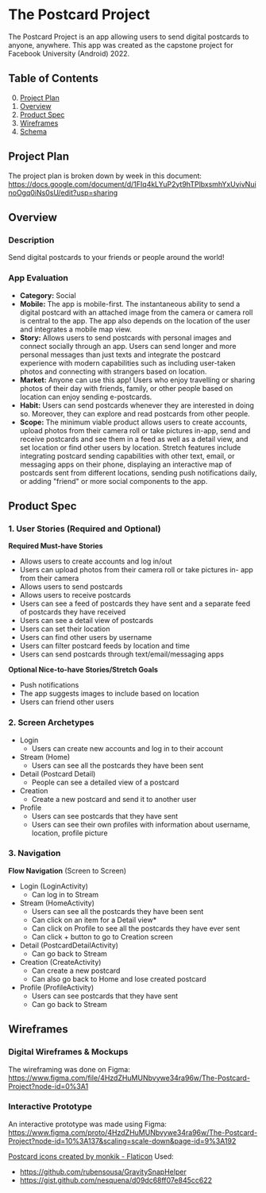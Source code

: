 # The Postcard Project
The Postcard Project is an app allowing users to send digital postcards to anyone, anywhere. This app was created as the capstone project for Facebook University (Android) 2022.

## Table of Contents
0. [Project Plan](#Project-Plan)
1. [Overview](#Overview)
1. [Product Spec](#Product-Spec)
1. [Wireframes](#Wireframes)
2. [Schema](#Schema)

## Project Plan
The project plan is broken down by week in this document: https://docs.google.com/document/d/1FIq4kLYuP2yt9hTPlbxsmhYxUyivNuinoOgq0iNs0sU/edit?usp=sharing

## Overview
### Description
<!-- [Description of your app] -->
<!-- Send a digital postcard or letter to a friend today! The Postcard Project puts a modern twist on the postcard. Send one letter a day and slow down.  -->
<!-- Can't keep a journal? Tired of short texts and scrolling through social media? Miss the experience of sending postcards to people? The Postcard Project lets users send one postcard a day to a friend on the app or someone else in a new location! The experience of sitting down and writing a meaningful message or reflecting on your day has been lost over time. Now, you have a modern twist on sending a postcard -- attach your own images, send music from your favorite artist, and find people from new locations. This app even integrates with text, email, or your favorite messaging app, to let you send a postcard to anyone! -->

Send digital postcards to your friends or people around the world!

### App Evaluation
<!-- [Evaluation of your app across the following attributes] -->
- **Category:** Social
- **Mobile:** The app is mobile-first. The instantaneous ability to send a digital postcard with an attached image from the camera or camera roll is central to the app. The app also depends on the location of the user and integrates a mobile map view. 
- **Story:** Allows users to send postcards with personal images and connect socially through an app. Users can send longer and more personal messages than just texts and integrate the postcard experience with modern capabilities such as including user-taken photos and connecting with strangers based on location. 
- **Market:** Anyone can use this app! Users who enjoy travelling or sharing photos of their day with friends, family, or other people based on location can enjoy sending e-postcards.
- **Habit:** Users can send postcards whenever they are interested in doing so. Moreover, they can explore and read postcards from other people.
- **Scope:** The minimum viable product allows users to create accounts, upload photos from their camera roll or take pictures in-app, send and receive postcards and see them in a feed as well as a detail view, and set location or find other users by location. Stretch features include integrating postcard sending capabilities with other text, email, or messaging apps on their phone, displaying an interactive map of postcards sent from different locations, sending push notifications daily, or adding "friend" or more social components to the app.

## Product Spec

### 1. User Stories (Required and Optional)

**Required Must-have Stories**
* Allows users to create accounts and log in/out
* Users can upload photos from their camera roll or take pictures in- app from their camera
* Allows users to send postcards 
* Allows users to receive postcards
* Users can see a feed of postcards they have sent and a separate feed of postcards they have received
* Users can see a detail view of postcards
* Users can set their location
* Users can find other users by username
* Users can filter postcard feeds by location and time
* Users can send postcards through text/email/messaging apps

**Optional Nice-to-have Stories/Stretch Goals**
* Push notifications
* The app suggests images to include based on location
* Users can friend other users

### 2. Screen Archetypes

* Login
   * Users can create new accounts and log in to their account
* Stream (Home)
   * Users can see all the postcards they have been sent
* Detail (Postcard Detail)
    * People can see a detailed view of a postcard
* Creation
    * Create a new postcard and send it to another user
* Profile
    * Users can see postcards that they have sent
    * Users can see their own profiles with information about username, location, profile picture

### 3. Navigation
**Flow Navigation** (Screen to Screen)

* Login (LoginActivity)
   * Can log in to Stream
* Stream (HomeActivity)
    * Users can see all the postcards they have been sent
    * Can click on an item for a Detail view*
    * Can click on Profile to see all the postcards they have ever sent
    * Can click + button to go to Creation screen
* Detail (PostcardDetailActivity)
    * Can go back to Stream
* Creation (CreateActivity)
    * Can create a new postcard
    * Can also go back to Home and lose created postcard
* Profile (ProfileActivity)
    * Users can see postcards that they have sent
    * Can go back to Stream

## Wireframes

### Digital Wireframes & Mockups
The wireframing was done on Figma: https://www.figma.com/file/4HzdZHuMUNbvywe34ra96w/The-Postcard-Project?node-id=0%3A1

### Interactive Prototype
An interactive prototype was made using Figma:
https://www.figma.com/proto/4HzdZHuMUNbvywe34ra96w/The-Postcard-Project?node-id=10%3A137&scaling=scale-down&page-id=9%3A192
<!-- 
## Schema 
[This section will be completed in Unit 9]
### Models
[Add table of models]
### Networking
- [Add list of network requests by screen ]
- [Create basic snippets for each Parse network request]
- [OPTIONAL: List endpoints if using existing API such as Yelp] -->

<a href="https://www.flaticon.com/free-icons/postcard" title="postcard icons">Postcard icons created by monkik - Flaticon</a>
Used:
- https://github.com/rubensousa/GravitySnapHelper
- https://gist.github.com/nesquena/d09dc68ff07e845cc622
